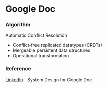 # Google Doc

### Algorithm

Automatic Conflict Resolution

<ul>
    <li>Conflict-free replicated datatypes (CRDTs)</li>
    <li>Mergeable persistent data structures</li>
    <li>Operational transformation</li>
</ul>

### Reference

[LinkedIn](https://www.linkedin.com/pulse/system-design-google-docs-rahul-arram/?articleId=6678948616566132736) - System Design for Google Doc